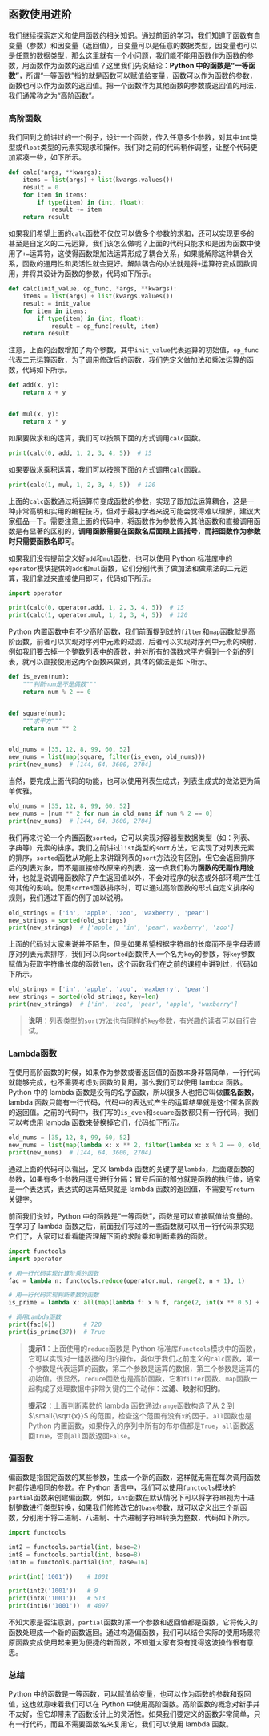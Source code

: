 ## 函数使用进阶

我们继续探索定义和使用函数的相关知识。通过前面的学习，我们知道了函数有自变量（参数）和因变量（返回值），自变量可以是任意的数据类型，因变量也可以是任意的数据类型，那么这里就有一个小问题，我们能不能用函数作为函数的参数，用函数作为函数的返回值？这里我们先说结论：**Python 中的函数是“一等函数”**，所谓“一等函数”指的就是函数可以赋值给变量，函数可以作为函数的参数，函数也可以作为函数的返回值。把一个函数作为其他函数的参数或返回值的用法，我们通常称之为“高阶函数”。

### 高阶函数

我们回到之前讲过的一个例子，设计一个函数，传入任意多个参数，对其中`int`类型或`float`类型的元素实现求和操作。我们对之前的代码稍作调整，让整个代码更加紧凑一些，如下所示。

```python
def calc(*args, **kwargs):
    items = list(args) + list(kwargs.values())
    result = 0
    for item in items:
        if type(item) in (int, float):
            result += item
    return result
```

如果我们希望上面的`calc`函数不仅仅可以做多个参数的求和，还可以实现更多的甚至是自定义的二元运算，我们该怎么做呢？上面的代码只能求和是因为函数中使用了`+=`运算符，这使得函数跟加法运算形成了耦合关系，如果能解除这种耦合关系，函数的通用性和灵活性就会更好。解除耦合的办法就是将`+`运算符变成函数调用，并将其设计为函数的参数，代码如下所示。

```python
def calc(init_value, op_func, *args, **kwargs):
    items = list(args) + list(kwargs.values())
    result = init_value
    for item in items:
        if type(item) in (int, float):
            result = op_func(result, item)
    return result
```

注意，上面的函数增加了两个参数，其中`init_value`代表运算的初始值，`op_func`代表二元运算函数，为了调用修改后的函数，我们先定义做加法和乘法运算的函数，代码如下所示。

```python
def add(x, y):
    return x + y


def mul(x, y):
    return x * y
```

如果要做求和的运算，我们可以按照下面的方式调用`calc`函数。

```python
print(calc(0, add, 1, 2, 3, 4, 5))  # 15
```

如果要做求乘积运算，我们可以按照下面的方式调用`calc`函数。

```python
print(calc(1, mul, 1, 2, 3, 4, 5))  # 120 
```

上面的`calc`函数通过将运算符变成函数的参数，实现了跟加法运算耦合，这是一种非常高明和实用的编程技巧，但对于最初学者来说可能会觉得难以理解，建议大家细品一下。需要注意上面的代码中，将函数作为参数传入其他函数和直接调用函数是有显著的区别的，**调用函数需要在函数名后面跟上圆括号，而把函数作为参数时只需要函数名即可**。

如果我们没有提前定义好`add`和`mul`函数，也可以使用 Python 标准库中的`operator`模块提供的`add`和`mul`函数，它们分别代表了做加法和做乘法的二元运算，我们拿过来直接使用即可，代码如下所示。

```python
import operator

print(calc(0, operator.add, 1, 2, 3, 4, 5))  # 15
print(calc(1, operator.mul, 1, 2, 3, 4, 5))  # 120
```

Python 内置函数中有不少高阶函数，我们前面提到过的`filter`和`map`函数就是高阶函数，前者可以实现对序列中元素的过滤，后者可以实现对序列中元素的映射，例如我们要去掉一个整数列表中的奇数，并对所有的偶数求平方得到一个新的列表，就可以直接使用这两个函数来做到，具体的做法是如下所示。

```python
def is_even(num):
    """判断num是不是偶数"""
    return num % 2 == 0


def square(num):
    """求平方"""
    return num ** 2


old_nums = [35, 12, 8, 99, 60, 52]
new_nums = list(map(square, filter(is_even, old_nums)))
print(new_nums)  # [144, 64, 3600, 2704]
```

当然，要完成上面代码的功能，也可以使用列表生成式，列表生成式的做法更为简单优雅。

```python
old_nums = [35, 12, 8, 99, 60, 52]
new_nums = [num ** 2 for num in old_nums if num % 2 == 0]
print(new_nums)  # [144, 64, 3600, 2704]
```

我们再来讨论一个内置函数`sorted`，它可以实现对容器型数据类型（如：列表、字典等）元素的排序。我们之前讲过`list`类型的`sort`方法，它实现了对列表元素的排序，`sorted`函数从功能上来讲跟列表的`sort`方法没有区别，但它会返回排序后的列表对象，而不是直接修改原来的列表，这一点我们称为**函数的无副作用设计**，也就是说调用函数除了产生返回值以外，不会对程序的状态或外部环境产生任何其他的影响。使用`sorted`函数排序时，可以通过高阶函数的形式自定义排序的规则，我们通过下面的例子加以说明。

```python
old_strings = ['in', 'apple', 'zoo', 'waxberry', 'pear']
new_strings = sorted(old_strings)
print(new_strings)  # ['apple', 'in', 'pear', waxberry', 'zoo']
```

上面的代码对大家来说并不陌生，但是如果希望根据字符串的长度而不是字母表顺序对列表元素排序，我们可以向`sorted`函数传入一个名为`key`的参数，将`key`参数赋值为获取字符串长度的函数`len`，这个函数我们在之前的课程中讲到过，代码如下所示。

```python
old_strings = ['in', 'apple', 'zoo', 'waxberry', 'pear']
new_strings = sorted(old_strings, key=len)
print(new_strings)  # ['in', 'zoo', 'pear', 'apple', 'waxberry']
```

> **说明**：列表类型的`sort`方法也有同样的`key`参数，有兴趣的读者可以自行尝试。

### Lambda函数

在使用高阶函数的时候，如果作为参数或者返回值的函数本身非常简单，一行代码就能够完成，也不需要考虑对函数的复用，那么我们可以使用 lambda 函数。Python 中的 lambda 函数是没有的名字函数，所以很多人也把它叫做**匿名函数**，lambda 函数只能有一行代码，代码中的表达式产生的运算结果就是这个匿名函数的返回值。之前的代码中，我们写的`is_even`和`square`函数都只有一行代码，我们可以考虑用 lambda 函数来替换掉它们，代码如下所示。

```python
old_nums = [35, 12, 8, 99, 60, 52]
new_nums = list(map(lambda x: x ** 2, filter(lambda x: x % 2 == 0, old_nums)))
print(new_nums)  # [144, 64, 3600, 2704]
```

通过上面的代码可以看出，定义 lambda 函数的关键字是`lambda`，后面跟函数的参数，如果有多个参数用逗号进行分隔；冒号后面的部分就是函数的执行体，通常是一个表达式，表达式的运算结果就是 lambda 函数的返回值，不需要写`return` 关键字。

前面我们说过，Python 中的函数是“一等函数”，函数是可以直接赋值给变量的。在学习了 lambda 函数之后，前面我们写过的一些函数就可以用一行代码来实现它们了，大家可以看看能否理解下面的求阶乘和判断素数的函数。

```python
import functools
import operator

# 用一行代码实现计算阶乘的函数
fac = lambda n: functools.reduce(operator.mul, range(2, n + 1), 1)

# 用一行代码实现判断素数的函数
is_prime = lambda x: all(map(lambda f: x % f, range(2, int(x ** 0.5) + 1)))

# 调用Lambda函数
print(fac(6))        # 720
print(is_prime(37))  # True
```

> **提示1**：上面使用的`reduce`函数是 Python 标准库`functools`模块中的函数，它可以实现对一组数据的归约操作，类似于我们之前定义的`calc`函数，第一个参数是代表运算的函数，第二个参数是运算的数据，第三个参数是运算的初始值。很显然，`reduce`函数也是高阶函数，它和`filter`函数、`map`函数一起构成了处理数据中非常关键的三个动作：**过滤**、**映射**和**归约**。
>
> **提示2**：上面判断素数的 lambda 函数通过`range`函数构造了从 2 到 $\small{\sqrt{x}}$ 的范围，检查这个范围有没有`x`的因子。`all`函数也是 Python 内置函数，如果传入的序列中所有的布尔值都是`True`，`all`函数返回`True`，否则`all`函数返回`False`。

### 偏函数

偏函数是指固定函数的某些参数，生成一个新的函数，这样就无需在每次调用函数时都传递相同的参数。在 Python 语言中，我们可以使用`functools`模块的`partial`函数来创建偏函数。例如，`int`函数在默认情况下可以将字符串视为十进制整数进行类型转换，如果我们修修改它的`base`参数，就可以定义出三个新函数，分别用于将二进制、八进制、十六进制字符串转换为整数，代码如下所示。

```python
import functools

int2 = functools.partial(int, base=2)
int8 = functools.partial(int, base=8)
int16 = functools.partial(int, base=16)

print(int('1001'))    # 1001

print(int2('1001'))   # 9
print(int8('1001'))   # 513
print(int16('1001'))  # 4097
```

不知大家是否注意到，`partial`函数的第一个参数和返回值都是函数，它将传入的函数处理成一个新的函数返回。通过构造偏函数，我们可以结合实际的使用场景将原函数变成使用起来更为便捷的新函数，不知道大家有没有觉得这波操作很有意思。

###  总结

Python 中的函数是一等函数，可以赋值给变量，也可以作为函数的参数和返回值，这也就意味着我们可以在 Python 中使用高阶函数。高阶函数的概念对新手并不友好，但它却带来了函数设计上的灵活性。如果我们要定义的函数非常简单，只有一行代码，而且不需要函数名来复用它，我们可以使用 lambda 函数。

